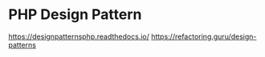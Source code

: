 # PHP Design Pattern

https://designpatternsphp.readthedocs.io/
https://refactoring.guru/design-patterns
